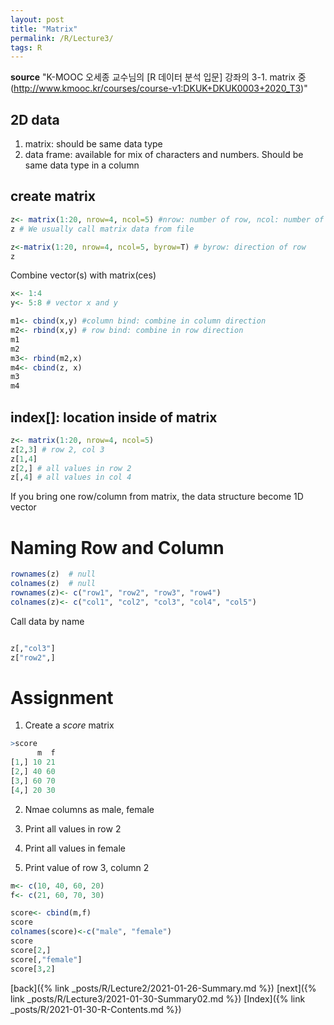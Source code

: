 ```yaml
---
layout: post
title: "Matrix"
permalink: /R/Lecture3/
tags: R
---
```

**source**
"K-MOOC 오세종 교수님의 [R 데이터 분석 입문] 강좌의 3-1. matrix 중 (http://www.kmooc.kr/courses/course-v1:DKUK+DKUK0003+2020_T3)"

## 2D data
1. matrix: should be same data type
2. data frame: available for mix of characters and numbers. Should be same data type in a column

## create matrix

```r
z<- matrix(1:20, nrow=4, ncol=5) #nrow: number of row, ncol: number of column
z # We usually call matrix data from file
```

```r
z<-matrix(1:20, nrow=4, ncol=5, byrow=T) # byrow: direction of row
z
```

Combine vector(s) with matrix(ces) 

```r
x<- 1:4
y<- 5:8 # vector x and y

m1<- cbind(x,y) #column bind: combine in column direction
m2<- rbind(x,y) # row bind: combine in row direction
m1
m2
m3<- rbind(m2,x)
m4<- cbind(z, x)
m3
m4
```

## index[]: location inside of matrix


```r
z<- matrix(1:20, nrow=4, ncol=5)
z[2,3] # row 2, col 3
z[1,4]
z[2,] # all values in row 2 
z[,4] # all values in col 4
```

If you bring one row/column from matrix, the data structure become 1D vector

# Naming Row and Column

```r
rownames(z)  # null
colnames(z)  # null
rownames(z)<- c("row1", "row2", "row3", "row4")
colnames(z)<- c("col1", "col2", "col3", "col4", "col5")
```

Call data by name

```r

z[,"col3"]
z["row2",]
```

# Assignment

1. Create a _score_ matrix 

```r
>score
      m  f
[1,] 10 21
[2,] 40 60
[3,] 60 70
[4,] 20 30
```  

2. Nmae columns as male, female

3. Print all values in row 2

4. Print all values in female

5. Print value of row 3, column 2

```r
m<- c(10, 40, 60, 20)
f<- c(21, 60, 70, 30)

score<- cbind(m,f)
score
colnames(score)<-c("male", "female")
score
score[2,]
score[,"female"]
score[3,2]
```

[back]({% link _posts/R/Lecture2/2021-01-26-Summary.md %})
[next]({% link _posts/R/Lecture3/2021-01-30-Summary02.md %})
[Index]({% link _posts/R/2021-01-30-R-Contents.md %})
